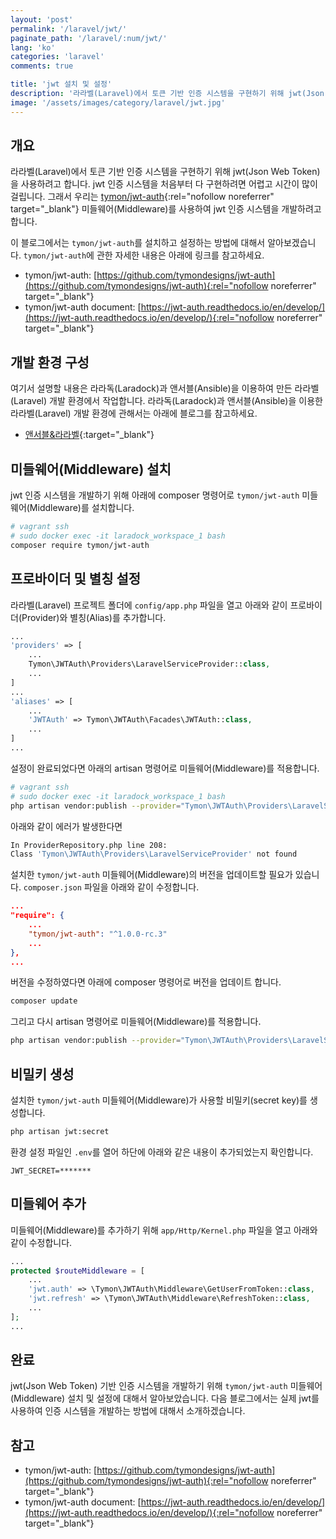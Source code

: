 ```yaml
---
layout: 'post'
permalink: '/laravel/jwt/'
paginate_path: '/laravel/:num/jwt/'
lang: 'ko'
categories: 'laravel'
comments: true

title: 'jwt 설치 및 설정'
description: '라라벨(Laravel)에서 토큰 기반 인증 시스템을 구현하기 위해 jwt(Json Web Token) 미들웨어(Middleware)를 설치하고 설정하는 방법에 대해서 알아봅니다.'
image: '/assets/images/category/laravel/jwt.jpg'
---
```



## 개요
라라벨(Laravel)에서 토큰 기반 인증 시스템을 구현하기 위해 jwt(Json Web Token)을 사용하려고 합니다. jwt 인증 시스템을 처음부터 다 구현하려면 어렵고 시간이 많이 걸립니다. 그래서 우리는 [tymon/jwt-auth](https://github.com/tymondesigns/jwt-auth){:rel="nofollow noreferrer" target="_blank"} 미들웨어(Middleware)를 사용하여 jwt 인증 시스템을 개발하려고 합니다.

이 블로그에서는 ```tymon/jwt-auth```를 설치하고 설정하는 방법에 대해서 알아보겠습니다. ```tymon/jwt-auth```에 관한 자세한 내용은 아래에 링크를 참고하세요.

- tymon/jwt-auth: [https://github.com/tymondesigns/jwt-auth](https://github.com/tymondesigns/jwt-auth){:rel="nofollow noreferrer" target="_blank"}
- tymon/jwt-auth document: [https://jwt-auth.readthedocs.io/en/develop/](https://jwt-auth.readthedocs.io/en/develop/){:rel="nofollow noreferrer" target="_blank"}

## 개발 환경 구성
여기서 설명할 내용은 라라독(Laradock)과 앤서블(Ansible)을 이용하여 만든 라라벨(Laravel) 개발 환경에서 작업합니다. 라라독(Laradock)과 앤서블(Ansible)을 이용한 라라벨(Laravel) 개발 환경에 관해서는 아래에 블로그를 참고하세요.

- [앤서블&라라벨]({{site.url}}/environment/ansible-laravel/){:target="_blank"}

## 미들웨어(Middleware) 설치
jwt 인증 시스템을 개발하기 위해 아래에 composer 명령어로 ```tymon/jwt-auth``` 미들웨어(Middleware)를 설치합니다.

```bash
# vagrant ssh
# sudo docker exec -it laradock_workspace_1 bash
composer require tymon/jwt-auth
```

## 프로바이더 및 별칭 설정
라라벨(Laravel) 프로젝트 폴더에 ```config/app.php``` 파일을 열고 아래와 같이 프로바이더(Provider)와 별칭(Alias)를 추가합니다.

```php
...
'providers' => [
    ...
    Tymon\JWTAuth\Providers\LaravelServiceProvider::class,
    ...
]
...
'aliases' => [
    ...
    'JWTAuth' => Tymon\JWTAuth\Facades\JWTAuth::class,
    ...
]
...
```

설정이 완료되었다면 아래의 artisan 명령어로 미들웨어(Middleware)를 적용합니다.

```bash
# vagrant ssh
# sudo docker exec -it laradock_workspace_1 bash
php artisan vendor:publish --provider="Tymon\JWTAuth\Providers\LaravelServiceProvider"
```

아래와 같이 에러가 발생한다면

```bash
In ProviderRepository.php line 208:
Class 'Tymon\JWTAuth\Providers\LaravelServiceProvider' not found
```

설치한 ```tymon/jwt-auth``` 미들웨어(Middleware)의 버전을 업데이트할 필요가 있습니다. ```composer.json``` 파일을 아래와 같이 수정합니다.

```json
...
"require": {
    ...
    "tymon/jwt-auth": "^1.0.0-rc.3"
    ...
},
...
```

버전을 수정하였다면 아래에 composer 명령어로 버전을 업데이트 합니다.

```bash
composer update
```

그리고 다시 artisan 명령어로 미들웨어(Middleware)를 적용합니다.

```bash
php artisan vendor:publish --provider="Tymon\JWTAuth\Providers\LaravelServiceProvider"
```

## 비밀키 생성
설치한 ```tymon/jwt-auth``` 미들웨어(Middleware)가 사용할 비밀키(secret key)를 생성합니다.

```bash
php artisan jwt:secret
```

환경 설정 파일인 ```.env```를 열어 하단에 아래와 같은 내용이 추가되었는지 확인합니다.

```
JWT_SECRET=*******
```

## 미들웨어 추가
미들웨어(Middleware)를 추가하기 위해 ```app/Http/Kernel.php``` 파일을 열고 아래와 같이 수정합니다.

```php
...
protected $routeMiddleware = [
    ...
    'jwt.auth' => \Tymon\JWTAuth\Middleware\GetUserFromToken::class,
    'jwt.refresh' => \Tymon\JWTAuth\Middleware\RefreshToken::class,
    ...
];
...
```

## 완료
jwt(Json Web Token) 기반 인증 시스템을 개발하기 위해 ```tymon/jwt-auth``` 미들웨어(Middleware) 설치 및 설정에 대해서 알아보았습니다. 다음 블로그에서는 실제 jwt를 사용하여 인증 시스템을 개발하는 방법에 대해서 소개하겠습니다.

## 참고
- tymon/jwt-auth: [https://github.com/tymondesigns/jwt-auth](https://github.com/tymondesigns/jwt-auth){:rel="nofollow noreferrer" target="_blank"}
- tymon/jwt-auth document: [https://jwt-auth.readthedocs.io/en/develop/](https://jwt-auth.readthedocs.io/en/develop/){:rel="nofollow noreferrer" target="_blank"}